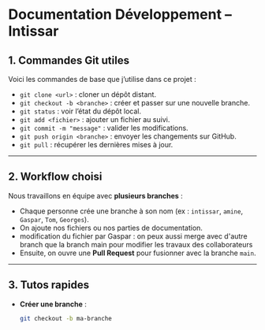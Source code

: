 # Documentation Développement – Intissar

## 1. Commandes Git utiles
Voici les commandes de base que j’utilise dans ce projet :

- `git clone <url>` : cloner un dépôt distant.
- `git checkout -b <branche>` : créer et passer sur une nouvelle branche.
- `git status` : voir l’état du dépôt local.
- `git add <fichier>` : ajouter un fichier au suivi.
- `git commit -m "message"` : valider les modifications.
- `git push origin <branche>` : envoyer les changements sur GitHub.
- `git pull` : récupérer les dernières mises à jour.

---

## 2. Workflow choisi
Nous travaillons en équipe avec **plusieurs branches** :
- Chaque personne crée une branche à son nom (ex : `intissar`, `amine`, `Gaspar`, `Tom`, `Georges`).
- On ajoute nos fichiers ou nos parties de documentation.
- modification du fichier par Gaspar : 
on peux aussi merge avec d'autre branch que la branch main pour modifier les travaux des collaborateurs
- Ensuite, on ouvre une **Pull Request** pour fusionner avec la branche `main`.

---

## 3. Tutos rapides
- **Créer une branche** :  
  ```bash
  git checkout -b ma-branche

